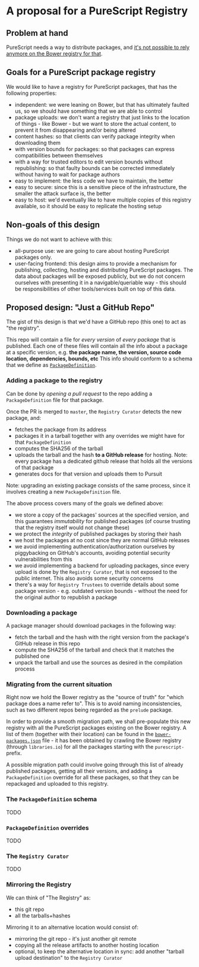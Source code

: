 # A proposal for a PureScript Registry

## Problem at hand

PureScript needs a way to distribute packages, and [it's not possible to rely anymore on the Bower registry for that](https://discourse.purescript.org/t/the-bower-registry-is-no-longer-accepting-package-submissions/1103).

## Goals for a PureScript package registry

We would like to have a registry for PureScript packages, that has the following properties:
- independent: we were leaning on Bower, but that has ultimately faulted us, so we should have something that we are able to control
- package uploads: we don't want a registry that just links to the location of things - like Bower - but we want to store the actual content, to prevent it from disappearing and/or being altered
- content hashes: so that clients can verify package integrity when downloading them
- with version bounds for packages: so that packages can express compatibilities between themselves
- with a way for trusted editors to edit version bounds without republishing: so that faulty bounds can be corrected immediately without having to wait for package authors
- easy to implement: the less code we have to maintain, the better
- easy to secure: since this is a sensitive piece of the infrastructure, the smaller the attack surface is, the better
- easy to host: we'd eventually like to have multiple copies of this registry available, so it should be easy to replicate the hosting setup

## Non-goals of this design

Things we do not want to achieve with this:
- all-purpose use: we are going to care about hosting PureScript packages only.
- user-facing frontend: this design aims to provide a mechanism for publishing, collecting, hosting and distributing PureScript packages.
  The data about packages will be exposed publicly, but we do not concern ourselves with presenting it in a navigable/queriable way - this should
  be responsibilities of other tools/services built on top of this data.

## Proposed design: "Just a GitHub Repo"

The gist of this design is that we'd have a GitHub repo (this one) to act as "the registry".

This repo will contain a file for *every version* of *every package* that is published.
Each one of these files will contain all the info about a package at a specific version, e.g. **the package name, the version, source code location, dependencies, bounds, etc**
This info should conform to a schema that we define as [`PackageDefinition`](#PackageDefinition-schema).

### Adding a package to the registry

Can be done by *opening a pull request* to the repo adding a `PackageDefinition` file for that package.

Once the PR is merged to `master`, the `Registry Curator` detects the new package, and:
- fetches the package from its address
- packages it in a tarball together with any overrides we might have for that `PackageDefinition`
- computes the SHA256 of the tarball
- uploads the tarball and the hash **to a GitHub release** for hosting. 
  Note: every package has a dedicated github release that holds all the versions of that package
- generates docs for that version and uploads them to Pursuit

Note: upgrading an existing package consists of the same process, since it involves creating a new `PackageDefinition` file.

The above process covers many of the goals we defined above:
- we store a copy of the packages' sources at the specified version, and this guarantees *immutability* for published packages (of course trusting that the registry itself would not change these)
- we protect the *integrity* of published packages by storing their hash
- we host the packages at no cost since they are normal GitHub releases
- we avoid implementing authentication/authorization ourselves by piggybacking on GitHub's accounts, avoiding potential security vulnerabilities from this
- we avoid implementing a backend for uploading packages, since every upload is done by the `Registry Curator`, that is not exposed to the public internet. This also avoids some security concerns
- there's a way for `Registry Trustees` to override details about some package version - e.g. outdated version bounds - without the need for the original author to republish a package

### Downloading a package

A package manager should download packages in the following way:
- fetch the tarball and the hash with the right version from the package's GitHub release in this repo
- compute the SHA256 of the tarball and check that it matches the published one
- unpack the tarball and use the sources as desired in the compilation process

### Migrating from the current situation

Right now we hold the Bower registry as the "source of truth" for "which package does a name refer to". This is to avoid naming inconsistencies, such as two different repos being regarded as the `prelude` package.

In order to provide a smooth migration path, we shall pre-populate this new registry with all the PureScript packages existing on the Bower registry.
A list of them (together with their location) can be found in the [`bower-packages.json`](./bower-packages.json) file - it has been obtained by crawling the Bower registry (through `libraries.io`) for all the packages starting with the `purescript-` prefix.

A possible migration path could involve going through this list of already published packages, getting all their versions, and adding a `PackageDefinition` override for all these packages, so that they can be repackaged and uploaded to this registry.

### The `PackageDefinition` schema

TODO

### `PackageDefinition` overrides

TODO

### The `Registry Curator`

TODO

### Mirroring the Registry

We can think of "The Registry" as:
- this git repo
- all the tarballs+hashes

Mirroring it to an alternative location would consist of:
- mirroring the git repo - it's just another git remote
- copying all the release artifacts to another hosting location
- optional, to keep the alternative location in sync: add another "tarball upload destination" to the `Registry Curator`

